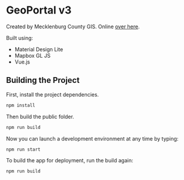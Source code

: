 # GeoPortal v3

Created by Mecklenburg County GIS. Online [over here](http://mcmap.org/geoportal/).

Built using:

*   Material Design Lite
*   Mapbox GL JS
*   Vue.js

## Building the Project

First, install the project dependencies.

``` bash
npm install
```

Then build the public folder.

``` bash
npm run build
```

Now you can launch a development environment at any time by typing:

``` bash
npm run start
```

 To build the app for deployment, run the build again:

``` bash
npm run build
```
